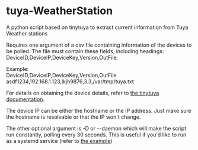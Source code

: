 # tuya-WeatherStation
A python script based on tinytuya to extract current information from Tuya Weather stations

Requires one argument of a csv file containing information of the devices to be polled.  The file must contain these fields, including headings: DeviceID,DeviceIP,DeviceKey,Version,OutFile.

Example:<br />
DeviceID,DeviceIP,DeviceKey,Version,OutFile<br />
asdf1234,192.168.1.123,lkjh9876,3.3,/var/tmp/tuya.txt

For details on obtaining the device details, refer to [the tinytuya documentation](https://github.com/jasonacox/tinytuya#setup-wizard---getting-local-keys).

The device IP can be either the hostname or the IP address. Just make sure the hostname is resolvable or that the IP won't change.

The other optional argument is -D or --daemon which will make the script run constantly, polling every 30 seconds. This is useful if you'd like to run as a systemd service (refer to [the example](https://github.com/kiwi-cam/tuya-WeatherStation/blob/main/tuyaWeatherStation.service))
